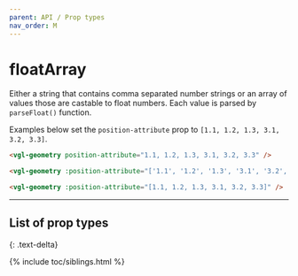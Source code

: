 ```yaml
---
parent: API / Prop types
nav_order: M
---
```


# floatArray
Either a string that contains comma separated number strings or an array of values
those are castable to float numbers. Each value is parsed by `parseFloat()` function.

Examples below set the `position-attribute` prop to `[1.1, 1.2, 1.3, 3.1, 3.2, 3.3]`.

```html
<vgl-geometry position-attribute="1.1, 1.2, 1.3, 3.1, 3.2, 3.3" />
```

```html
<vgl-geometry :position-attribute="['1.1', '1.2', '1.3', '3.1', '3.2', '3.3']" />
```

```html
<vgl-geometry :position-attribute="[1.1, 1.2, 1.3, 3.1, 3.2, 3.3]" />
```

---

## List of prop types
{: .text-delta}

{% include toc/siblings.html %}
